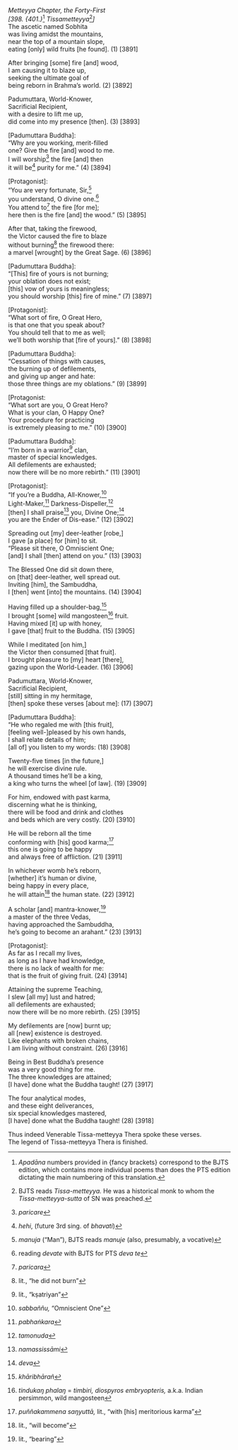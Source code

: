 *Metteyya Chapter, the Forty-First*  
*\[398. {401.}*[^1] *Tissametteyya*[^2]*\]*  
The ascetic named Sobhita  
was living amidst the mountains,  
near the top of a mountain slope,  
eating \[only\] wild fruits \[he found\]. (1) \[3891\]

After bringing \[some\] fire \[and\] wood,  
I am causing it to blaze up,  
seeking the ultimate goal of  
being reborn in Brahma’s world. (2) \[3892\]

Padumuttara, World-Knower,  
Sacrificial Recipient,  
with a desire to lift me up,  
did come into my presence \[then\]. (3) \[3893\]

\[Padumuttara Buddha\]:  
“Why are you working, merit-filled  
one? Give the fire \[and\] wood to me.  
I will worship[^3] the fire \[and\] then  
it will be[^4] purity for me.” (4) \[3894\]

\[Protagonist\]:  
“You are very fortunate, Sir,[^5]  
you understand, O divine one.[^6]  
You attend to[^7] the fire \[for me\];  
here then is the fire \[and\] the wood.” (5) \[3895\]

After that, taking the firewood,  
the Victor caused the fire to blaze  
without burning[^8] the firewood there:  
a marvel \[wrought\] by the Great Sage. (6) \[3896\]

\[Padumuttara Buddha\]:  
“\[This\] fire of yours is not burning;  
your oblation does not exist;  
\[this\] vow of yours is meaningless;  
you should worship \[this\] fire of mine.” (7) \[3897\]

\[Protagonist\]:  
“What sort of fire, O Great Hero,  
is that one that you speak about?  
You should tell that to me as well;  
we’ll both worship that \[fire of yours\].” (8) \[3898\]

\[Padumuttara Buddha\]:  
“Cessation of things with causes,  
the burning up of defilements,  
and giving up anger and hate:  
those three things are my oblations.” (9) \[3899\]

\[Protagonist:  
“What sort are you, O Great Hero?  
What is your clan, O Happy One?  
Your procedure for practicing  
is extremely pleasing to me.” (10) \[3900\]

\[Padumuttara Buddha\]:  
“I’m born in a warrior[^9] clan,  
master of special knowledges.  
All defilements are exhausted;  
now there will be no more rebirth.” (11) \[3901\]

\[Protagonist\]:  
“If you’re a Buddha, All-Knower,[^10]  
Light-Maker,[^11] Darkness-Dispeller,[^12]  
\[then\] I shall praise[^13] you, Divine One;[^14]  
you are the Ender of Dis-ease.” (12) \[3902\]

Spreading out \[my\] deer-leather \[robe,\]  
I gave \[a place\] for \[him\] to sit.  
“Please sit there, O Omniscient One;  
\[and\] I shall \[then\] attend on you.” (13) \[3903\]

The Blessed One did sit down there,  
on \[that\] deer-leather, well spread out.  
Inviting \[him\], the Sambuddha,  
I \[then\] went \[into\] the mountains. (14) \[3904\]

Having filled up a shoulder-bag,[^15]  
I brought \[some\] wild mangosteen[^16] fruit.  
Having mixed \[it\] up with honey,  
I gave \[that\] fruit to the Buddha. (15) \[3905\]

While I meditated \[on him,\]  
the Victor then consumed \[that fruit\].  
I brought pleasure to \[my\] heart \[there\],  
gazing upon the World-Leader. (16) \[3906\]

Padumuttara, World-Knower,  
Sacrificial Recipient,  
\[still\] sitting in my hermitage,  
\[then\] spoke these verses \[about me\]: (17) \[3907\]

\[Padumuttara Buddha\]:  
“He who regaled me with \[this fruit\],  
\[feeling well-\]pleased by his own hands,  
I shall relate details of him;  
\[all of\] you listen to my words: (18) \[3908\]

Twenty-five times \[in the future,\]  
he will exercise divine rule.  
A thousand times he’ll be a king,  
a king who turns the wheel \[of law\]. (19) \[3909\]

For him, endowed with past karma,  
discerning what he is thinking,  
there will be food and drink and clothes  
and beds which are very costly. (20) \[3910\]

He will be reborn all the time  
conforming with \[his\] good karma;[^17]  
this one is going to be happy  
and always free of affliction. (21) \[3911\]

In whichever womb he’s reborn,  
\[whether\] it’s human or divine,  
being happy in every place,  
he will attain[^18] the human state. (22) \[3912\]

A scholar \[and\] mantra-knower,[^19]  
a master of the three Vedas,  
having approached the Sambuddha,  
he’s going to become an arahant.” (23) \[3913\]

\[Protagonist\]:  
As far as I recall my lives,  
as long as I have had knowledge,  
there is no lack of wealth for me:  
that is the fruit of giving fruit. (24) \[3914\]

Attaining the supreme Teaching,  
I slew \[all my\] lust and hatred;  
all defilements are exhausted;  
now there will be no more rebirth. (25) \[3915\]

My defilements are \[now\] burnt up;  
all \[new\] existence is destroyed.  
Like elephants with broken chains,  
I am living without constraint. (26) \[3916\]

Being in Best Buddha’s presence  
was a very good thing for me.  
The three knowledges are attained;  
\[I have\] done what the Buddha taught! (27) \[3917\]

The four analytical modes,  
and these eight deliverances,  
six special knowledges mastered,  
\[I have\] done what the Buddha taught! (28) \[3918\]

Thus indeed Venerable Tissa-metteyya Thera spoke these verses.  
The legend of Tissa-metteyya Thera is finished.

[^1]: *Apadāna* numbers provided in {fancy brackets} correspond to the BJTS edition, which contains more individual poems than does the PTS edition dictating the main numbering of this translation.

[^2]: BJTS reads *Tissa-metteyya.* He was a historical monk to whom the *Tissa-metteyya-sutta* of SN was preached.

[^3]: *paricare*

[^4]: *hehi*, (future 3rd sing. of *bhavati*)

[^5]: *manuja* (“Man”), BJTS reads *manuje* (also, presumably, a vocative)

[^6]: reading *devate* with BJTS for PTS *deva te*

[^7]: *paricara*

[^8]: lit., “he did not burn”

[^9]: lit., “kṣatriyan”

[^10]: *sabbaññu,* “Omniscient One”

[^11]: *pabhaṅkara*

[^12]: *tamonuda*

[^13]: *namassissāmi*

[^14]: *deva*

[^15]: *khāribhārañ*

[^16]: *tindukaŋ phalaŋ* = *timbiri, diospyros embryopteris,* a.k.a. Indian persimmon, wild mangosteen

[^17]: *puññakammena saŋyuttā,* lit., “with \[his\] meritorious karma”

[^18]: lit., “will become”

[^19]: lit., “bearing”
